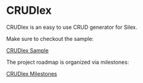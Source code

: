 CRUDlex
==========

CRUDlex is an easy to use CRUD generator for Silex.

Make sure to checkout the sample:

[CRUDlex Sample](https://github.com/philiplb/CRUDlexSample)

The project roadmap is organized via milestones:

[CRUDlex Milestones](https://github.com/philiplb/CRUDlex/milestones)
